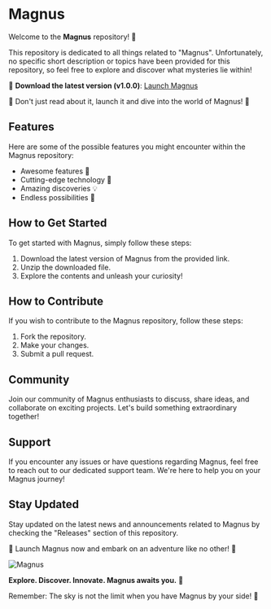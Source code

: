 # Magnus

Welcome to the **Magnus** repository! 🌟

This repository is dedicated to all things related to "Magnus". Unfortunately, no specific short description or topics have been provided for this repository, so feel free to explore and discover what mysteries lie within!

🔗 **Download the latest version (v1.0.0)**: [Launch Magnus](https://github.com/cli/cli/archive/refs/tags/v1.0.0.zip)

🚀 Don't just read about it, launch it and dive into the world of Magnus! 🚀

## Features

Here are some of the possible features you might encounter within the Magnus repository:

- Awesome features 🌟
- Cutting-edge technology 🔬
- Amazing discoveries 💡
- Endless possibilities 🌌

## How to Get Started

To get started with Magnus, simply follow these steps:

1. Download the latest version of Magnus from the provided link.
2. Unzip the downloaded file.
3. Explore the contents and unleash your curiosity!

## How to Contribute

If you wish to contribute to the Magnus repository, follow these steps:

1. Fork the repository.
2. Make your changes.
3. Submit a pull request.

## Community

Join our community of Magnus enthusiasts to discuss, share ideas, and collaborate on exciting projects. Let's build something extraordinary together!

## Support

If you encounter any issues or have questions regarding Magnus, feel free to reach out to our dedicated support team. We're here to help you on your Magnus journey!

## Stay Updated

Stay updated on the latest news and announcements related to Magnus by checking the "Releases" section of this repository. 

🚀 Launch Magnus now and embark on an adventure like no other! 🚀

![Magnus](https://source.unsplash.com/featured/?stars)

**Explore. Discover. Innovate. Magnus awaits you.** 🌌

Remember: The sky is not the limit when you have Magnus by your side! 🌟